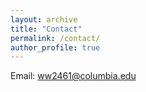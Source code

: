 ```yaml
---
layout: archive
title: "Contact"
permalink: /contact/
author_profile: true
---
```

Email: ww2461@columbia.edu
